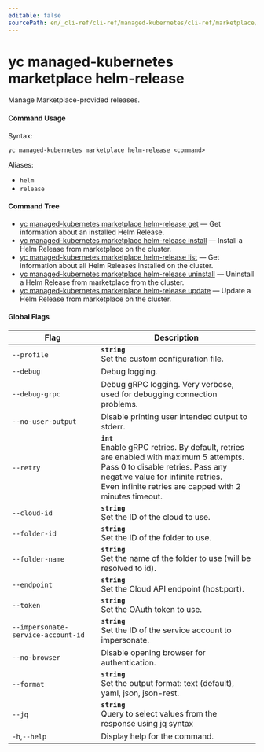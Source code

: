 ```yaml
---
editable: false
sourcePath: en/_cli-ref/cli-ref/managed-kubernetes/cli-ref/marketplace/helm-release/index.md
---
```


# yc managed-kubernetes marketplace helm-release

Manage Marketplace-provided releases.

#### Command Usage

Syntax: 

`yc managed-kubernetes marketplace helm-release <command>`

Aliases: 

- `helm`
- `release`

#### Command Tree

- [yc managed-kubernetes marketplace helm-release get](get.md) — Get information about an installed Helm Release.
- [yc managed-kubernetes marketplace helm-release install](install.md) — Install a Helm Release from marketplace on the cluster.
- [yc managed-kubernetes marketplace helm-release list](list.md) — Get information about all Helm Releases installed on the cluster.
- [yc managed-kubernetes marketplace helm-release uninstall](uninstall.md) — Uninstall a Helm Release from marketplace from the cluster.
- [yc managed-kubernetes marketplace helm-release update](update.md) — Update a Helm Release from marketplace on the cluster.

#### Global Flags

| Flag | Description |
|----|----|
|`--profile`|<b>`string`</b><br/>Set the custom configuration file.|
|`--debug`|Debug logging.|
|`--debug-grpc`|Debug gRPC logging. Very verbose, used for debugging connection problems.|
|`--no-user-output`|Disable printing user intended output to stderr.|
|`--retry`|<b>`int`</b><br/>Enable gRPC retries. By default, retries are enabled with maximum 5 attempts.<br/>Pass 0 to disable retries. Pass any negative value for infinite retries.<br/>Even infinite retries are capped with 2 minutes timeout.|
|`--cloud-id`|<b>`string`</b><br/>Set the ID of the cloud to use.|
|`--folder-id`|<b>`string`</b><br/>Set the ID of the folder to use.|
|`--folder-name`|<b>`string`</b><br/>Set the name of the folder to use (will be resolved to id).|
|`--endpoint`|<b>`string`</b><br/>Set the Cloud API endpoint (host:port).|
|`--token`|<b>`string`</b><br/>Set the OAuth token to use.|
|`--impersonate-service-account-id`|<b>`string`</b><br/>Set the ID of the service account to impersonate.|
|`--no-browser`|Disable opening browser for authentication.|
|`--format`|<b>`string`</b><br/>Set the output format: text (default), yaml, json, json-rest.|
|`--jq`|<b>`string`</b><br/>Query to select values from the response using jq syntax|
|`-h`,`--help`|Display help for the command.|
